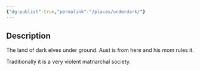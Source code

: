 ```yaml
---
{"dg-publish":true,"permalink":"/places/underdark/"}
---
```


## Description
The land of dark elves under ground. Aust is from here and his mom rules it. 

Traditionally it is a very violent matriarchal society. 